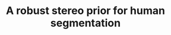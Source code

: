 ---
title: "A robust stereo prior for human segmentation"
year: 2012
pdf_url: "http://www.robots.ox.ac.uk/~tvg/publications/2012/glenn_accv_camera.pdf"
category: "vision"
author_list: "Glenn Sheasby, Julien Valentin, Nigel Crook, Philip H.S. Torr"
grant: "NULL"
pub_in: "In Proceedings of Asian Conference on Computer Vision (ACCV)"
---